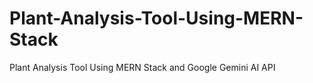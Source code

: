# Plant-Analysis-Tool-Using-MERN-Stack
 Plant Analysis Tool Using MERN Stack and Google Gemini AI API
